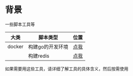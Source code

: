 # 背景

一些脚本工具等

|大类 |  脚本类型   | 位置  |
| ----|  ----  | ----  |
| docker|构建go的开发环境  | [点我](./go_docker) |
|   | 构建redis |[点我](./redis_docker)|

如果需要用这些工具，请详细了解工具的具体含义，然后按需使用